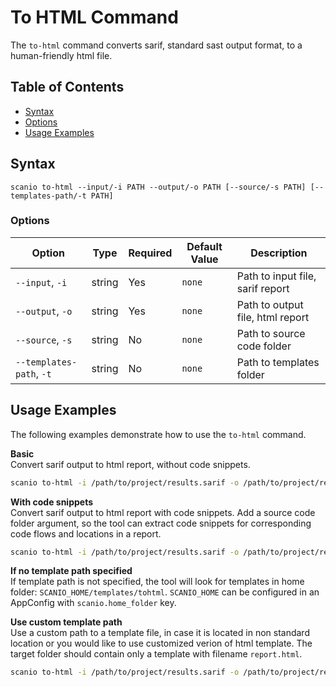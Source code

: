 # To HTML Command
The `to-html` command converts sarif, standard sast output format, to a human-friendly html file.

## Table of Contents

- [Syntax](#syntax)
- [Options](#options)
- [Usage Examples](#usage-examples)

## Syntax
```
scanio to-html --input/-i PATH --output/-o PATH [--source/-s PATH] [--templates-path/-t PATH]
```

### Options
| Option | Type | Required | Default Value | Description |
|--------|------|----------|---------------|-------------|
| `--input`, `-i` | string | Yes | `none` | Path to input file, sarif report |
| `--output`, `-o` | string | Yes | `none` | Path to output file, html report
| `--source`, `-s` | string | No | `none` | Path to source code folder |
| `--templates-path`, `-t` | string | No | `none` | Path to templates folder |

## Usage Examples
The following examples demonstrate how to use the `to-html` command.

**Basic**  
Convert sarif output to html report, without code snippets.
```bash
scanio to-html -i /path/to/project/results.sarif -o /path/to/project/results.html
```

**With code snippets**  
Convert sarif output to html report with code snippets. Add a source code folder argument, so the tool can extract code snippets for corresponding code flows and locations in a report.
```bash
scanio to-html -i /path/to/project/results.sarif -o /path/to/project/results.html -s /path/to/project
```

**If no template path specified**  
If template path is not specified, the tool will look for templates in home folder: `SCANIO_HOME/templates/tohtml`. `SCANIO_HOME` can be configured in an AppConfig with `scanio.home_folder` key.

**Use custom template path**  
Use a custom path to a template file, in case it is located in non standard location or you would like to use customized verion of html template. The target folder should contain only a template with filename `report.html`.
```bash
scanio to-html -i /path/to/project/results.sarif -o /path/to/project/results.html -t /path/to/templates/tohtml
```